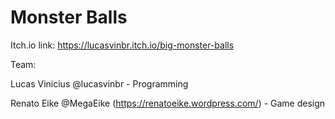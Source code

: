 # Monster Balls

Itch.io link: https://lucasvinbr.itch.io/big-monster-balls

Team:

Lucas Vinicius @lucasvinbr - Programming

Renato Eike @MegaEike (https://renatoeike.wordpress.com/) - Game design

